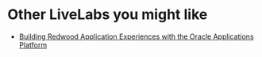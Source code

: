 # Other LiveLabs you might like


- [Building Redwood Application Experiences with the Oracle Applications Platform](https://livelabs.oracle.com/pls/apex/r/dbpm/livelabs/view-workshop?wid=3431)